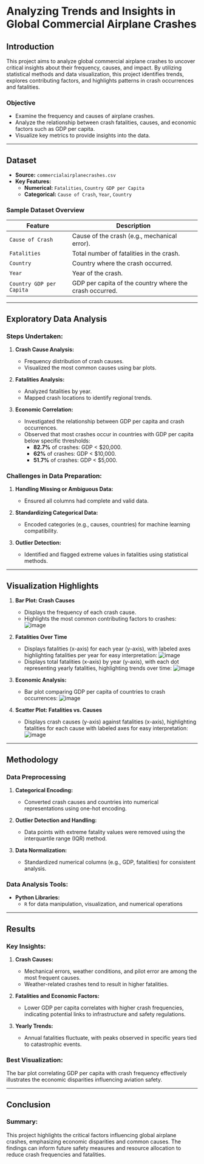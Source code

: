 # **Analyzing Trends and Insights in Global Commercial Airplane Crashes**

## **Introduction**
This project aims to analyze global commercial airplane crashes to uncover critical insights about their frequency, causes, and impact. By utilizing statistical methods and data visualization, this project identifies trends, explores contributing factors, and highlights patterns in crash occurrences and fatalities.

### **Objective**
- Examine the frequency and causes of airplane crashes.
- Analyze the relationship between crash fatalities, causes, and economic factors such as GDP per capita.
- Visualize key metrics to provide insights into the data.

---

## **Dataset**
- **Source:** `commercialairplanecrashes.csv`
- **Key Features:**
  - **Numerical:** `Fatalities`, `Country GDP per Capita`
  - **Categorical:** `Cause of Crash`, `Year`, `Country`

### **Sample Dataset Overview**
| **Feature**                | **Description**                                   |
|-----------------------------|---------------------------------------------------|
| `Cause of Crash`            | Cause of the crash (e.g., mechanical error).      |
| `Fatalities`                | Total number of fatalities in the crash.          |
| `Country`                   | Country where the crash occurred.                 |
| `Year`                      | Year of the crash.                                |
| `Country GDP per Capita`    | GDP per capita of the country where the crash occurred. |

---

## **Exploratory Data Analysis**
### **Steps Undertaken:**
1. **Crash Cause Analysis:**
   - Frequency distribution of crash causes.
   - Visualized the most common causes using bar plots.

2. **Fatalities Analysis:**
   - Analyzed fatalities by year.
   - Mapped crash locations to identify regional trends.

3. **Economic Correlation:**
   - Investigated the relationship between GDP per capita and crash occurrences.
   - Observed that most crashes occur in countries with GDP per capita below specific thresholds:
     - **82.7%** of crashes: GDP < $20,000.
     - **62%** of crashes: GDP < $10,000.
     - **51.7%** of crashes: GDP < $5,000.

### **Challenges in Data Preparation:**
1. **Handling Missing or Ambiguous Data:**
   - Ensured all columns had complete and valid data.

2. **Standardizing Categorical Data:**
   - Encoded categories (e.g., causes, countries) for machine learning compatibility.

3. **Outlier Detection:**
   - Identified and flagged extreme values in fatalities using statistical methods.

---

## **Visualization Highlights**
1. **Bar Plot: Crash Causes**
   - Displays the frequency of each crash cause.
   - Highlights the most common contributing factors to crashes:
     ![image](https://github.com/user-attachments/assets/86150bf2-6a5b-4a62-8645-44b3b2e26bc3)


2. **Fatalities Over Time**
   - Displays fatalities (x-axis) for each year (y-axis), with labeled axes highlighting fatalities per year for easy interpretation:
      ![image](https://github.com/user-attachments/assets/227c2d74-bc79-43f8-aa3a-e2958cfd50b5)
   - Displays total fatalities (x-axis) by year (y-axis), with each dot representing yearly fatalities, highlighting trends over time:
      ![image](https://github.com/user-attachments/assets/9efc1253-c8d6-4127-b1a9-46c257872c95)

     
3. **Economic Analysis:**
   - Bar plot comparing GDP per capita of countries to crash occurrences:
     ![image](https://github.com/user-attachments/assets/65e8270f-afe4-4eca-8451-a0fcef6ca1e0)



4. **Scatter Plot: Fatalities vs. Causes**
   - Displays crash causes (y-axis) against fatalities (x-axis), highlighting fatalities for each cause with labeled axes for easy interpretation:
      ![image](https://github.com/user-attachments/assets/24892faa-c222-48a2-9e6c-e39dbb23182a)


---

## **Methodology**
### **Data Preprocessing**
1. **Categorical Encoding:**
   - Converted crash causes and countries into numerical representations using one-hot encoding.

2. **Outlier Detection and Handling:**
   - Data points with extreme fatality values were removed using the interquartile range (IQR) method.

3. **Data Normalization:**
   - Standardized numerical columns (e.g., GDP, fatalities) for consistent analysis.

### **Data Analysis Tools:**
- **Python Libraries:**
  - `R` for data manipulation, visualization, and numerical operations
---

## **Results**
### **Key Insights:**
1. **Crash Causes:**
   - Mechanical errors, weather conditions, and pilot error are among the most frequent causes.
   - Weather-related crashes tend to result in higher fatalities.

2. **Fatalities and Economic Factors:**
   - Lower GDP per capita correlates with higher crash frequencies, indicating potential links to infrastructure and safety regulations.

3. **Yearly Trends:**
   - Annual fatalities fluctuate, with peaks observed in specific years tied to catastrophic events.

### **Best Visualization:**
The bar plot correlating GDP per capita with crash frequency effectively illustrates the economic disparities influencing aviation safety.

---

## **Conclusion**
### **Summary:**
This project highlights the critical factors influencing global airplane crashes, emphasizing economic disparities and common causes. The findings can inform future safety measures and resource allocation to reduce crash frequencies and fatalities.

